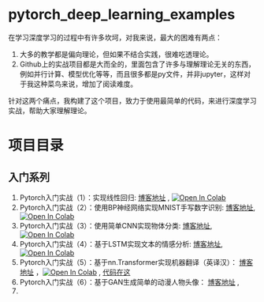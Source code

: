 # pytorch_deep_learning_examples

在学习深度学习的过程中有许多坎坷，对我来说，最大的困难有两点：

1. 大多的教学都是偏向理论，但如果不结合实践，很难吃透理论。
2. Github上的实战项目都是大而全的，里面包含了许多与理解理论无关的东西，例如并行计算、模型优化等等，而且很多都是py文件，并非jupyter，这样对于我这种菜鸟来说，增加了阅读难度。

针对这两个痛点，我构建了这个项目，致力于使用最简单的代码，来进行深度学习实战，帮助大家理解理论。

# 项目目录

## 入门系列

1. Pytorch入门实战（1）：实现线性回归: [博客地址](https://blog.csdn.net/zhaohongfei_358/article/details/121418622) , [![Open In Colab](https://colab.research.google.com/assets/colab-badge.svg)](https://colab.research.google.com/github/iioSnail/pytorch_deep_learning_examples/blob/main/01_linear_regression.ipynb) 
2. Pytorch入门实战（2）：使用BP神经网络实现MNIST手写数字识别: [博客地址](https://blog.csdn.net/zhaohongfei_358/article/details/122800647), [![Open In Colab](https://colab.research.google.com/assets/colab-badge.svg)](https://colab.research.google.com/github/iioSnail/pytorch_deep_learning_examples/blob/main/02_MNIST_classification.ipynb)
3. Pytorch入门实战（3）：使用简单CNN实现物体分类: [博客地址](https://blog.csdn.net/zhaohongfei_358/article/details/125020186), [![Open In Colab](https://colab.research.google.com/assets/colab-badge.svg)](https://colab.research.google.com/github/iioSnail/pytorch_deep_learning_examples/blob/main/03_cnn_image_classification.ipynb)
4. Pytorch入门实战（4）：基于LSTM实现文本的情感分析: [博客地址](https://blog.csdn.net/zhaohongfei_358/article/details/122838743), [![Open In Colab](https://colab.research.google.com/assets/colab-badge.svg)](https://colab.research.google.com/github/iioSnail/pytorch_deep_learning_examples/blob/main/04_LSTM_sentiment_analysis.ipynb)
5. Pytorch入门实战（5）：基于nn.Transformer实现机器翻译（英译汉）： [博客地址](https://blog.csdn.net/zhaohongfei_358/article/details/126175328) ，[![Open In Colab](https://colab.research.google.com/assets/colab-badge.svg)](https://colab.research.google.com/github/iioSnail/chaotic-transformer-tutorials/blob/master/en_to_zh_demo.ipynb) , [代码在这](https://github.com/iioSnail/chaotic-transformer-tutorials/blob/master/en_to_zh_demo.ipynb)
6. Pytorch入门实战（6）：基于GAN生成简单的动漫人物头像： [博客地址](https://blog.csdn.net/zhaohongfei_358/article/details/125675557) , 
7. 